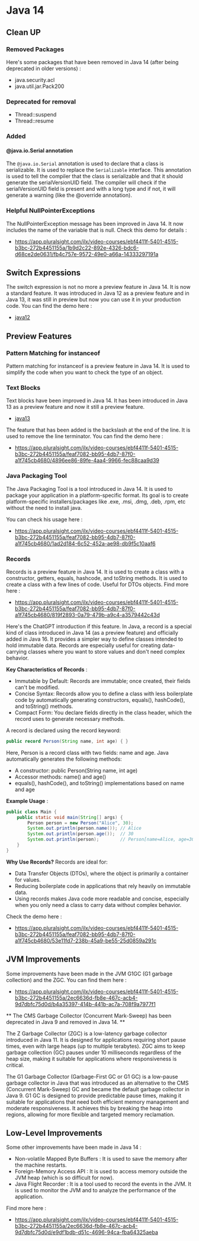 # Java 14

## Clean UP

### Removed Packages

Here's some packages that have been removed in Java 14 (after being deprecated in older versions) :
- java.security.acl
- java.util.jar.Pack200

### Deprecated for removal

- Thread::suspend
- Thread::resume

### Added

#### @java.io.Serial annotation

The `@java.io.Serial` annotation is used to declare that a class is serializable. It is used to replace the `Serializable` interface.
This annotation is used to tell the compiler that the class is serializable and that it should generate the serialVersionUID field.
The compiler will check if the serialVersionUID field is present and with a long type and if not, it will generate a warning (like the @override annotation).

### Helpful NullPointerExceptions

The NullPointerException message has been improved in Java 14. It now includes the name of the variable that is null.
Check this demo for details :
- https://app.pluralsight.com/ilx/video-courses/ebf4411f-5401-4515-b3bc-272b4451155a/1b9d2c22-892e-4326-bdc6-d68ce2de0631/fb4c757e-9572-49e0-a66a-14333297191a

## Switch Expressions

The switch expression is not no more a preview feature in Java 14. It is now a standard feature.
It was introduced in Java 12 as a preview feature and in Java 13, it was still in preview but now you can use it in your production code.
You can find the demo here :
- [java12](../java12)

## Preview Features

### Pattern Matching for instanceof

Pattern matching for instanceof is a preview feature in Java 14. It is used to simplify the code when you want to check the type of an object.

### Text Blocks

Text blocks have been improved in Java 14. 
It has been introduced in Java 13 as a preview feature and now it still a preview feature.
- [java13](../java13)

The feature that has been added is the backslash at the end of the line. It is used to remove the line terminator.
You can find the demo here :
- https://app.pluralsight.com/ilx/video-courses/ebf4411f-5401-4515-b3bc-272b4451155a/feaf7082-bb95-4db7-87f0-a1f745cb4680/4896ee86-89fe-4aa4-9966-fec88caa9d39

### Java Packaging Tool

The Java Packaging Tool is a tool introduced in Java 14. It is used to package your application in a platform-specific format.
Its goal is to create platform-specific installers/packages like .exe, .msi, .dmg, .deb, .rpm, etc without the need to install java.

You can check his usage here :
- https://app.pluralsight.com/ilx/video-courses/ebf4411f-5401-4515-b3bc-272b4451155a/feaf7082-bb95-4db7-87f0-a1f745cb4680/1ad2d184-6c52-452a-ae98-db9f5c10aaf6

### Records

Records is a preview feature in Java 14. It is used to create a class with a constructor, getters, equals, hashcode, and toString methods.
It is used to create a class with a few lines of code. Useful for DTOs objects.
Find more here :
- https://app.pluralsight.com/ilx/video-courses/ebf4411f-5401-4515-b3bc-272b4451155a/feaf7082-bb95-4db7-87f0-a1f745cb4680/819f2893-0a79-479b-a9c4-a3579442c43d

Here's the ChatGPT introduction if this feature.
In Java, a record is a special kind of class introduced in Java 14 (as a preview feature) and officially added in Java 16. 
It provides a simpler way to define classes intended to hold immutable data. Records are especially useful for creating data-carrying classes where you want to store values and don't need complex behavior.

**Key Characteristics of Records** :
- Immutable by Default: Records are immutable; once created, their fields can't be modified.
- Concise Syntax: Records allow you to define a class with less boilerplate code by automatically generating constructors, equals(), hashCode(), and toString() methods.
- Compact Form: You declare fields directly in the class header, which the record uses to generate necessary methods.

A record is declared using the record keyword:
```java
public record Person(String name, int age) { }
```

Here, Person is a record class with two fields: name and age. Java automatically generates the following methods:
- A constructor: public Person(String name, int age)
- Accessor methods: name() and age()
- equals(), hashCode(), and toString() implementations based on name and age

**Example Usage** :
```java
public class Main {
    public static void main(String[] args) {
        Person person = new Person("Alice", 30);
        System.out.println(person.name()); // Alice
        System.out.println(person.age());  // 30
        System.out.println(person);        // Person[name=Alice, age=30]
    }
}
```

**Why Use Records?**
Records are ideal for:
- Data Transfer Objects (DTOs), where the object is primarily a container for values.
- Reducing boilerplate code in applications that rely heavily on immutable data.
- Using records makes Java code more readable and concise, especially when you only need a class to carry data without complex behavior.

Check the demo here :
- https://app.pluralsight.com/ilx/video-courses/ebf4411f-5401-4515-b3bc-272b4451155a/feaf7082-bb95-4db7-87f0-a1f745cb4680/53e11fd7-238b-45a9-be55-25d0859a291c

## JVM Improvements

Some improvements have been made in the JVM G1GC (G1 garbage collection) and the ZGC.
You can find them here :
- https://app.pluralsight.com/ilx/video-courses/ebf4411f-5401-4515-b3bc-272b4451155a/2ec6636d-fb8e-467c-acb4-9d7dbfc75d0d/b4a35397-414b-441b-ac7a-708f9a7977f1

** The CMS Garbage Collector (Concurrent Mark-Sweep) has been deprecated in Java 9 and removed in Java 14. **

The Z Garbage Collector (ZGC) is a low-latency garbage collector introduced in Java 11. It is designed for applications requiring short pause times, even with large heaps (up to multiple terabytes). ZGC aims to keep garbage collection (GC) pauses under 10 milliseconds regardless of the heap size, making it suitable for applications where responsiveness is critical.

The G1 Garbage Collector (Garbage-First GC or G1 GC) is a low-pause garbage collector in Java that was introduced as an alternative to the CMS (Concurrent Mark-Sweep) GC and became the default garbage collector in Java 9. G1 GC is designed to provide predictable pause times, making it suitable for applications that need both efficient memory management and moderate responsiveness. It achieves this by breaking the heap into regions, allowing for more flexible and targeted memory reclamation.

## Low-Level Improvements

Some other improvements have been made in Java 14 :
- Non-volatile Mapped Byte Buffers : It is used to save the memory after the machine restarts.
- Foreign-Memory Access API : It is used to access memory outside the JVM heap (which is so difficult for now).
- Java Flight Recorder : It is a tool used to record the events in the JVM. It is used to monitor the JVM and to analyze the performance of the application.

Find more here :
- https://app.pluralsight.com/ilx/video-courses/ebf4411f-5401-4515-b3bc-272b4451155a/2ec6636d-fb8e-467c-acb4-9d7dbfc75d0d/e9df1bdb-d51c-4696-94ca-fba64325aeba

